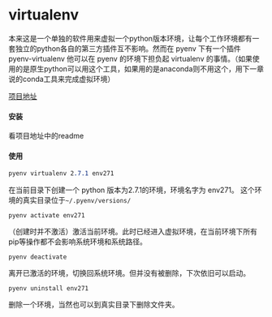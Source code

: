 # virtualenv










本来这是一个单独的软件用来虚拟一个python版本环境，让每个工作环境都有一套独立的python各自的第三方插件互不影响。然而在 pyenv 下有一个插件 pyenv-virtualenv 他可以在 pyenv 的环境下担负起 virtualenv 的事情。（如果使用的是原生python可以用这个工具，如果用的是anaconda则不用这个，用下一章说的conda工具来完成虚拟环境）

[项目地址](https://github.com/pyenv/pyenv-virtualenv)

#### 安装

看项目地址中的readme

#### 使用

```css
pyenv virtualenv 2.7.1 env271

```

在当前目录下创建一个 python 版本为2.7.1的环境，环境名字为 env271。 这个环境的真实目录位于`~/.pyenv/versions/`

```undefined
pyenv activate env271

```

（创建时并不激活）激活当前环境。此时已经进入虚拟环境，在当前环境下所有pip等操作都不会影响系统环境和系统路径。

```undefined
pyenv deactivate

```

离开已激活的环境，切换回系统环境。但并没有被删除，下次依旧可以启动。

```undefined
pyenv uninstall env271

```

删除一个环境，当然也可以到真实目录下删除文件夹。






